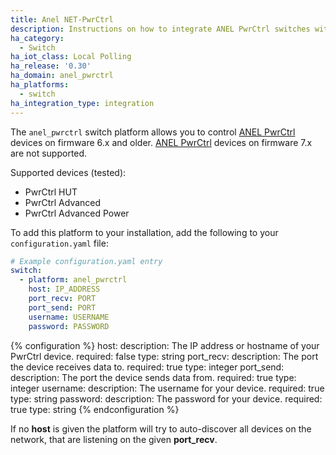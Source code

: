 ```yaml
---
title: Anel NET-PwrCtrl
description: Instructions on how to integrate ANEL PwrCtrl switches within Home Assistant.
ha_category:
  - Switch
ha_iot_class: Local Polling
ha_release: '0.30'
ha_domain: anel_pwrctrl
ha_platforms:
  - switch
ha_integration_type: integration
---
```


The `anel_pwrctrl` switch platform allows you to control [ANEL PwrCtrl](https://en.anel.eu/index.htm?src=/produkte/produkte.htm) devices on firmware 6.x and older. [ANEL PwrCtrl](https://en.anel.eu/index.htm?src=/produkte/produkte.htm) devices on firmware 7.x are not supported.

Supported devices (tested):

- PwrCtrl HUT
- PwrCtrl Advanced
- PwrCtrl Advanced Power

To add this platform to your installation, add the following to your `configuration.yaml` file:

```yaml
# Example configuration.yaml entry
switch:
  - platform: anel_pwrctrl
    host: IP_ADDRESS
    port_recv: PORT
    port_send: PORT
    username: USERNAME
    password: PASSWORD
```

{% configuration %}
host:
  description: The IP address or hostname of your PwrCtrl device.
  required: false
  type: string
port_recv:
  description: The port the device receives data to.
  required: true
  type: integer
port_send:
  description: The port the device sends data from.
  required: true
  type: integer
username:
  description: The username for your device.
  required: true
  type: string
password:
  description: The password for your device.
  required: true
  type: string
{% endconfiguration %}

<div class="note">

If no **host** is given the platform will try to auto-discover all devices on the network, that are listening on the given **port_recv**.

</div>
